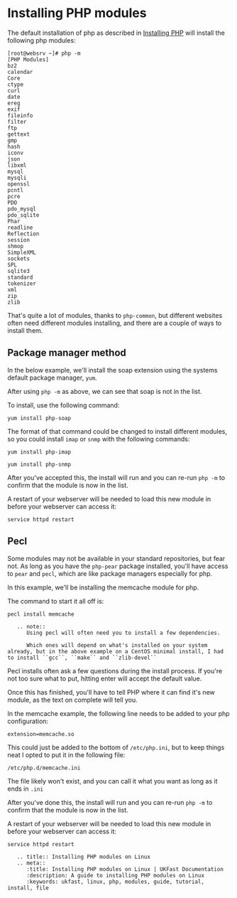 # Installing PHP modules

The default installation of php as described in [Installing PHP](/operatingsystems/linux/php/installation) will install the following php modules:

```console
[root@websrv ~]# php -m
[PHP Modules]
bz2
calendar
Core
ctype
curl
date
ereg
exif
fileinfo
filter
ftp
gettext
gmp
hash
iconv
json
libxml
mysql
mysqli
openssl
pcntl
pcre
PDO
pdo_mysql
pdo_sqlite
Phar
readline
Reflection
session
shmop
SimpleXML
sockets
SPL
sqlite3
standard
tokenizer
xml
zip
zlib
```

That's quite a lot of modules, thanks to `php-common`, but different websites often need different modules installing, and there are a couple of ways to install them.

## Package manager method

In the below example, we'll install the soap extension using the systems default package manager, `yum`.

After using `php -m` as above, we can see that soap is not in the list.

To install, use the following command:

```console
yum install php-soap
```

The format of that command could be changed to install different modules, so you could install `imap` or `snmp` with the following commands:

```console
yum install php-imap
```
```console
yum install php-snmp
```

After you've accepted this, the install will run and you can re-run `php -m` to confirm that the module is now in the list.

A restart of your webserver will be needed to load this new module in before your webserver can access it:

```console
service httpd restart
```

## Pecl

Some modules may not be available in your standard repositories, but fear not. As long as you have the `php-pear` package installed, you'll have access to `pear` and `pecl`, which are like package managers especially for php.

In this example, we'll be installing the memcache module for php.

The command to start it all off is:

```console
pecl install memcache
```

```eval_rst
   .. note::
      Using pecl will often need you to install a few dependencies.
   
      Which ones will depend on what's installed on your system already, but in the above example on a CentOS minimal install, I had to install ``gcc``, ``make`` and ``zlib-devel``
```

Pecl installs often ask a few questions during the install process. If you're not too sure what to put, hitting enter will accept the default value.

Once this has finished, you'll have to tell PHP where it can find it's new module, as the text on complete will tell you.

In the memcache example, the following line needs to be added to your php configuration:

```console
extension=memcache.so
```

This could just be added to the bottom of `/etc/php.ini`, but to keep things neat I opted to put it in the following file:

```console
/etc/php.d/memcache.ini
```

The file likely won't exist, and you can call it what you want as long as it ends in `.ini`

After you've done this, the install will run and you can re-run `php -m` to confirm that the module is now in the list.

A restart of your webserver will be needed to load this new module in before your webserver can access it:

```console
service httpd restart
```

```eval_rst
   .. title:: Installing PHP modules on Linux
   .. meta::
      :title: Installing PHP modules on Linux | UKFast Documentation
      :description: A guide to installing PHP modules on Linux
      :keywords: ukfast, linux, php, modules, guide, tutorial, install, file
```